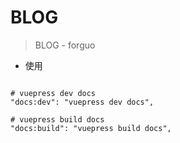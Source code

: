 # BLOG

> BLOG - forguo

- 使用

```shell script

# vuepress dev docs
"docs:dev": "vuepress dev docs",
    
# vuepress build docs
"docs:build": "vuepress build docs",

```

